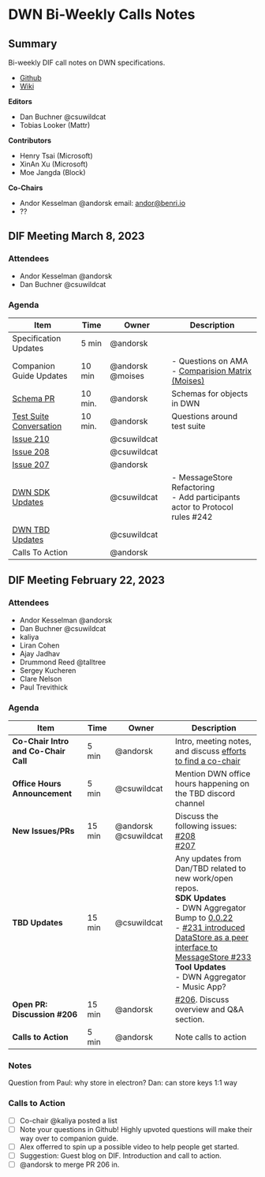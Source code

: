 # DWN Bi-Weekly Calls Notes

## Summary

Bi-weekly DIF call notes on DWN specifications.

- [Github](https://github.com/decentralized-identity/decentralized-web-node)
- [Wiki](https://identity.foundation/decentralized-web-node/spec/)

**Editors**

- Dan Buchner @csuwildcat
- Tobias Looker (Mattr)

**Contributors**

- Henry Tsai (Microsoft)
- XinAn Xu (Microsoft)
- Moe Jangda (Block)

**Co-Chairs**

- Andor Kesselman @andorsk email: andor@benri.io
- ??

## DIF Meeting March 8, 2023

### Attendees

- Andor Kesselman @andorsk
- Dan Buchner @csuwildcat

### Agenda

| Item                                                                                                   | Time    | Owner            | Description                                                                                                                               |
| ------------------------------------------------------------------------------------------------------ | ------- | ---------------- | ----------------------------------------------------------------------------------------------------------------------------------------- |
| Specification Updates                                                                                  | 5 min   | @andorsk         |                                                                                                                                           |
| Companion Guide Updates                                                                                | 10 min  | @andorsk @moises | - Questions on AMA <br> - [Comparision Matrix (Moises)](https://github.com/decentralized-identity/decentralized-web-node/issues/212) <br> |
| [Schema PR](https://github.com/decentralized-identity/decentralized-web-node/pull/209)                 | 10 min. | @andorsk         | Schemas for objects in DWN                                                                                                                |
| [Test Suite Conversation](https://github.com/decentralized-identity/decentralized-web-node/issues/213) | 10 min. | @andorsk         | Questions around test suite                                                                                                               |
| [Issue 210](https://github.com/decentralized-identity/decentralized-web-node/issues/210)               |         | @csuwildcat      |                                                                                                                                           |
| [Issue 208](https://github.com/decentralized-identity/decentralized-web-node/issues/208)               |         | @csuwildcat      |                                                                                                                                           |
| [Issue 207](https://github.com/decentralized-identity/decentralized-web-node/issues/207)               |         | @andorsk         |                                                                                                                                           |
| [DWN SDK Updates]()                                                                                    |         | @csuwildcat      | - MessageStore Refactoring<br>- Add participants actor to Protocol rules #242<br>                                                         |
| [DWN TBD Updates]()                                                                                    |         | @csuwildcat      |                                                                                                                                           |
| Calls To Action                                                                                        |         | @andorsk         |                                                                                                                                           |

## DIF Meeting February 22, 2023

### Attendees

- Andor Kesselman @andorsk
- Dan Buchner @csuwildcat
- kaliya
- Liran Cohen
- Ajay Jadhav
- Drummond Reed @talltree
- Sergey Kucheren
- Clare Nelson
- Paul Trevithick

### Agenda

| Item                                 | Time   | Owner                | Description                                                                                                                                                                                                                                                                                                                                                                                                                                                    |
| ------------------------------------ | ------ | -------------------- | -------------------------------------------------------------------------------------------------------------------------------------------------------------------------------------------------------------------------------------------------------------------------------------------------------------------------------------------------------------------------------------------------------------------------------------------------------------- |
| **Co-Chair Intro and Co-Chair Call** | 5 min  | @andorsk             | Intro, meeting notes, and discuss [efforts to find a co-chair](https://hackmd.io/@andorsk/H16_4_w6j/edit)                                                                                                                                                                                                                                                                                                                                                      |
| **Office Hours Announcement**        | 5 min  | @csuwildcat          | Mention DWN office hours happening on the TBD discord channel                                                                                                                                                                                                                                                                                                                                                                                                  |
| **New Issues/PRs**                   | 15 min | @andorsk @csuwildcat | Discuss the following issues: <br>[#208](https://github.com/decentralized-identity/decentralized-web-node/issues)<br>[#207](https://github.com/decentralized-identity/decentralized-web-node/issues/207)                                                                                                                                                                                                                                                       |
| **TBD Updates**                      | 15 min | @csuwildcat          | Any updates from Dan/TBD related to new work/open repos. <br>**SDK Updates**<br> - DWN Aggregator <br> Bump to [0.0.22](https://github.com/TBD54566975/dwn-sdk-js/commit/576fda4858423b6ea80209997865d7470c811525) <br> - [#231 introduced DataStore as a peer interface to MessageStore #233](<[asdf](https://github.com/TBD54566975/dwn-sdk-js/commit/576fda4858423b6ea80209997865d7470c811525)>)<br>**Tool Updates**<br> - DWN Aggregator <br> - Music App? |
| **Open PR: Discussion #206**         | 15 min | @andorsk             | [#206](https://github.com/decentralized-identity/decentralized-web-node/pull/206). Discuss overview and Q&A section.                                                                                                                                                                                                                                                                                                                                           |
| **Calls to Action**                  | 5 min  | @andorsk             | Note calls to action                                                                                                                                                                                                                                                                                                                                                                                                                                           |

### Notes

Question from Paul: why store in electron? Dan: can store keys 1:1 way

### Calls to Action

- [ ] Co-chair @kaliya posted a list
- [ ] Note your questions in Github! Highly upvoted questions will make their way over to companion guide.
- [ ] Alex offerred to spin up a possible video to help people get started.
- [ ] Suggestion: Guest blog on DIF. Introduction and call to action.
- [ ] @andorsk to merge PR 206 in.
